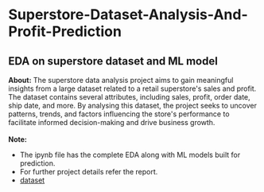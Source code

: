 # Superstore-Dataset-Analysis-And-Profit-Prediction
## EDA on superstore dataset and ML model
**About:** The superstore data analysis project aims to gain meaningful insights from a large dataset related to a retail superstore's sales and profit. The dataset contains several attributes, including sales, profit, order date, ship date, and more. By analysing this dataset, the project seeks to uncover patterns, trends, and factors influencing the store's performance to facilitate informed decision-making and drive business growth.
</br>
</br>
**Note:** 
* The ipynb file has the complete EDA along with ML models built for prediction.
* For further project details refer the report.
*  [dataset](https://www.kaggle.com/datasets/vivek468/superstore-dataset-final)
 
